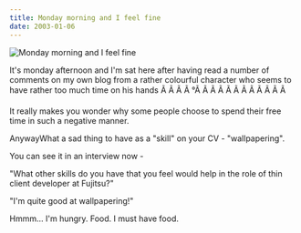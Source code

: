 ```yaml
---
title: Monday morning and I feel fine
date: 2003-01-06
---
```


![Monday morning and I feel fine](https://source.unsplash.com/X6cChncECA8/1600x900)

It's monday afternoon and I'm sat here after having read a number of comments on my own blog from a rather colourful character who seems to have rather too much time on his hands Ã Ã Ã Ã °Ã Ã Ã Ã Ã Ã Ã Ã Ã Ã Ã Ã 

It really makes you wonder why some people choose to spend their free time in such a negative manner.

AnywayWhat a sad thing to have as a "skill" on your CV - "wallpapering".

You can see it in an interview now -

"What other skills do you have that you feel would help in the role of thin client developer at Fujitsu?"

"I'm quite good at wallpapering!"

Hmmm... I'm hungry. Food. I must have food.